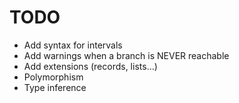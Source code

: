 # TODO

- Add syntax for intervals
- Add warnings when a branch is NEVER reachable
- Add extensions (records, lists...)
- Polymorphism
- Type inference
